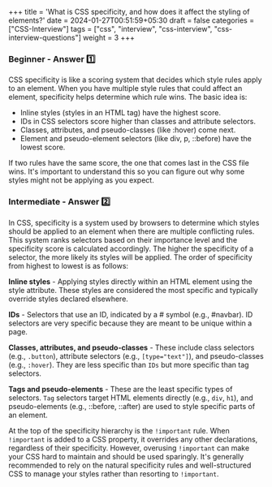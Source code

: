+++
title = 'What is CSS specificity, and how does it affect the styling of elements?'
date = 2024-01-27T00:51:59+05:30
draft = false
categories = ["CSS-Interview"]
tags = ["css", "interview", "css-interview", "css-interview-questions"]
weight = 3
+++

### Beginner - Answer 1️⃣

CSS specificity is like a scoring system that decides which style rules apply to an element. When you have multiple style rules that could affect an element, specificity helps determine which rule wins. The basic idea is:

- Inline styles (styles in an HTML tag) have the highest score.
- IDs in CSS selectors score higher than classes and attribute selectors.
- Classes, attributes, and pseudo-classes (like :hover) come next.
- Element and pseudo-element selectors (like div, p, ::before) have the lowest score.

If two rules have the same score, the one that comes last in the CSS file wins. It's important to understand this so you can figure out why some styles might not be applying as you expect.

### Intermediate - Answer 2️⃣

In CSS, specificity is a system used by browsers to determine which styles should be applied to an element when there are multiple conflicting rules. This system ranks selectors based on their importance level and the specificity score is calculated accordingly. The higher the specificity of a selector, the more likely its styles will be applied. The order of specificity from highest to lowest is as follows:

**Inline styles** - Applying styles directly within an HTML element using the style attribute. These styles are considered the most specific and typically override styles declared elsewhere.

**IDs** - Selectors that use an ID, indicated by a # symbol (e.g., #navbar). ID selectors are very specific because they are meant to be unique within a page.

**Classes, attributes, and pseudo-classes** - These include class selectors (e.g., `.button`), attribute selectors (e.g., `[type="text"]`), and pseudo-classes (e.g., `:hover`). They are less specific than `IDs` but more specific than tag selectors.

**Tags and pseudo-elements** - These are the least specific types of selectors. `Tag` selectors target HTML elements directly (e.g., `div`, `h1`), and pseudo-elements (e.g., ::before, ::after) are used to style specific parts of an element.

At the top of the specificity hierarchy is the `!important` rule. When `!important` is added to a CSS property, it overrides any other declarations, regardless of their specificity. However, overusing `!important` can make your CSS hard to maintain and should be used sparingly. It's generally recommended to rely on the natural specificity rules and well-structured CSS to manage your styles rather than resorting to `!important`.
